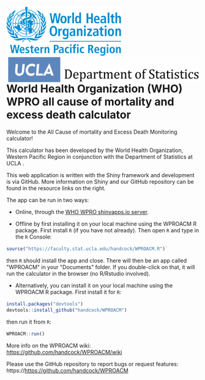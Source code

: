 <img src="inst/shiny/WPROACM/www/WHO-WPRO_Logo_PMS_2925.png" width = 300 alt="WHO WPRO Logo"/>[<img src="inst/shiny/WPROACM/www/UCLADepartmentofStatisticsSmall.png" align="right" width=500 alt="UCLA STAT Logo"/>](http://statistics.ucla.edu/)

World Health Organization (WHO) WPRO all cause of mortality and excess death calculator
==========

Welcome to the All Cause of mortality and Excess Death Monitoring calculator!

This calculator has been developed by the World Health Organization, Western Pacific Region in conjunction with the Department of Statistics at
UCLA .

This web application is written with the Shiny framework and development is via GitHub. More information on Shiny and our GitHub repository can
be found in the resource links on the right.

[//]: # ( https://handcock.shinyapps.io/WPROACM )

The app can be run in two ways:  

* Online, through the [WHO WPRO shinyapps.io server](https://worldhealthorg.shinyapps.io/WPRO-all-cause-of-mortality-and-excess-death-calculator/). 

* Offline by first installing it on your local machine using the WPROACM R package. First install `R` (if you have not already). Then open `R` and type in the `R` Console:

```r
source("https://faculty.stat.ucla.edu/handcock/WPROACM.R")`
```

then `R` should install the app and close. There will then be an app called "WPROACM" in your "Documents" folder. If you double-click on that, it will run the calculator in the browser (no R/Rstudio involved).

* Alternatively, you can install it on your local machine using the WPROACM R package. First install it for `R`:
```r
install.packages("devtools")
devtools::install_github("handcock/WPROACM")
```
then run it from `R`:
```r
WPROACM::run()
```

More info on the WPROACM wiki:   
https://github.com/handcock/WPROACM/wiki

Please use the GitHub repository to report bugs or request features:
https://https://github.com/handcock/WPROACM
